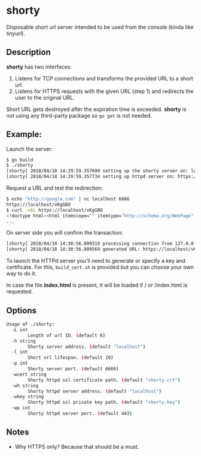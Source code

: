 # shorty
Disposable short url server intended to be used from the console (kinda like _tinyurl_).
## Description
**shorty** has two interfaces:
 1) Listens for TCP connections and transforms the provided URL to a short url.
 2) Listens for HTTPS requests with the given URL (step 1) and redirects the user to the original URL.

Short URL gets destroyed after the expiration time is exceeded.
**shorty** is not using any third-party package so `go get` is not needed.
## Example:

Launch the server:
```bash
$ go build
$ ./shorty
[shorty] 2018/04/18 14:29:59.357699 setting up the shorty server on: localhost:6666
[shorty] 2018/04/18 14:29:59.357734 setting up httpd server on: https://localhost:443
```
Request a URL and test the redirection:
```bash
$ echo "http://google.com" | nc localhost 6666 
https://localhost/vKgGBO
$ curl -skL https://localhost/vKgGBO
<!doctype html><html itemscope="" itemtype="http://schema.org/WebPage" lang="es-419"><head><meta content="text/html; charset=UTF-8" http-equiv="Content-Type"><meta content="/images/branding/googleg/1x/googleg_standard_color_128dp.png" itemprop="image"><title>Google</title>...
...
```
On server side you will confirm the transaction:
```bash
[shorty] 2018/04/18 14:30:56.809310 processing connection from 127.0.0.1:49846
[shorty] 2018/04/18 14:30:56.809569 generated URL: https://localhost/vKgGBO
```
To launch the HTTPd server you'll need to generate or specify a key and certificate. For this, `build_cert.sh` is provided but you can choose your own way to do it.

In case the file __index.html__ is present, it will be loaded if / or /index.html is requested.

## Options
```bash
Usage of ./shorty:
  -L int
    	Length of url ID. (default 6)
  -h string
    	Shorty server address. (default "localhost")
  -l int
    	Short url lifespan. (default 10)
  -p int
    	Shorty server port. (default 6666)
  -wcert string
    	Shorty httpd ssl certificate path. (default "shorty.crt")
  -wh string
    	Shorty httpd server address. (default "localhost")
  -wkey string
    	Shorty httpd ssl private key path. (default "shorty.key")
  -wp int
    	Shorty httpd server port. (default 443)
```

## Notes
 * Why HTTPS only? Because that should be a must.


